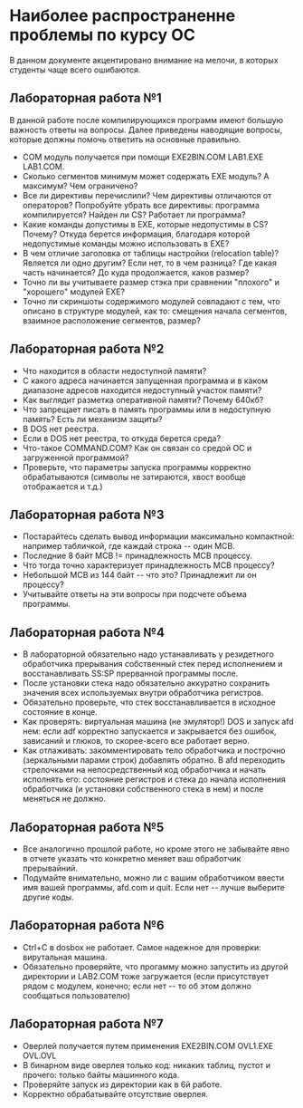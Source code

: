 # Наиболее распространенне проблемы по курсу ОС

В данном документе акцентировано внимание на мелочи, в которых студенты чаще всего ошибаются. 

## Лабораторная работа №1

В данной работе после компилирующихся программ имеют большую важность ответы на вопросы. Далее приведены наводящие вопросы, которые должны помочь ответить на основные правильно.

- COM модуль получается при помощи EXE2BIN.COM LAB1.EXE LAB1.COM.
- Сколько сегментов минимум может содержать EXE модуль? А максимум? Чем ограничено?
- Все ли директивы перечислили? Чем директивы отличаются от операторов? Попробуйте убрать все директивы: программа компилируется? Найден ли CS? Работает ли программа?
- Какие команды допустимы в EXE, которые недопустимы в CS? Почему? Откуда берется информация, благодаря которой недопустимые команды можно использовать в EXE?
- В чем отличие заголовка от таблицы настройки (relocation table)? Является ли одно другим? Если нет, то в чем разница? Где какая часть начинается? До куда продолжается, каков размер?
- Точно ли вы учитываете размер стэка при сравнении "плохого" и "хорошего" модулей EXE?
- Точно ли скриншоты содержимого модулей совпадают с тем, что описано в структуре модулей, как то: смещения начала сегментов, взаимное расположение сегментов, размер?

## Лабораторная работа №2

- Что находится в области недоступной памяти?
- С какого адреса начинается запущенная программа и в каком диапазоне адресов находится недоступный участок памяти?
- Как выглядит разметка оперативной памяти? Почему 640кб?
- Что запрещает писать в память программы или в недоступную память? Есть ли механизм защиты?
- В DOS нет реестра.
- Если в DOS нет реестра, то откуда берется среда?
- Что-такое COMMAND.COM? Как он связан со средой ОС и загруженной программой?
- Проверьте, что параметры запуска программы корректно обрабатываются (символы не затираются, хвост вообще отображается и т.д.)

## Лабораторная работа №3

- Постарайтесь сделать вывод информации максимально компактной: например табличкой, где каждай строка -- один MCB.
- Последние 8 байт MCB != принадлежность MCB процессу.
- Что тогда точно характеризует принадлежность MCB процессу? 
- Небольшой MCB из 144 байт -- что это? Принадлежит ли он процессу?
- Учитывайте ответы на эти вопросы при подсчете объема программы.

## Лабораторная работа №4

- В лабораторной обязательно надо устанавливать у резидетного обработчика прерывания собственный стек перед исполнением и восстанавливать SS:SP прерванной программы после.
- После установки стека надо обязательно аккуратно сохранить значения всех используемых внутри обработчика регистров.
- Обязательно проверьте, что стек восстанавливается в исходное состояние в конце.
- Как проверять: виртуальная машина (не эмулятор!) DOS и запуск afd нем: если adf корректно запускается и закрывается без ошибок, зависаний и глюков, то скорее-всего все работает верно.
- Как отлаживать: закомментировать тело обработчика и построчно (зеркальными парами строк) добавлять обратно. В afd переходить стрелочками на непосредственный код обработчика и начать исполнять его: состояние регистров и стека до начала исполнения обработчика (и установки собственного стека в нем) и после меняться не должно.

## Лабораторная работа №5

- Все аналогично прошлой работе, но кроме этого не забывайте явно в отчете указать что конкретно меняет ваш обработчик прерывайний.
- Подумайте внимательно, можно ли с вашим обработчиком ввести имя вашей программы, afd.com и quit. Если нет -- лучше выберите другие коды.

## Лабораторная работа №6

- Ctrl+C в dosbox не работает. Самое надежное для проверки: вирутальная машина.
- Обязательно проверяйте, что прогамму можно запустить из другой директории и LAB2.COM тоже загружается (если присутствует рядом с модулем, конечно; если нет -- то об этом должно сообщаться пользователю)

## Лабораторная работа №7

- Оверлей получается путем применения EXE2BIN.COM OVL1.EXE OVL.OVL
- В бинарном виде оверлея только код: никаких таблиц, пустот и прочего: только байты машинного кода.
- Проверяйте запуск из директории как в 6й работе.
- Корректно обрабатывайте отсутствие оверлея.



